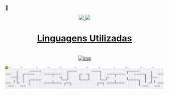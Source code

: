 👋
<div align="center">
  <a href="https://beacons.ai/leandrosaltorato">
  <img height="180em" src="https://github-readme-stats.vercel.app/api?username=leandrosaltorato&show_icons=true&locale=en&theme=midnight-purple&rank_icon=github" />
  <img height="180em" src="https://github-readme-stats.vercel.app/api/top-langs/?username=leandrosaltorato&layout=compact&theme=midnight-purple">
</div>


<h1 align="center">Linguagens Utilizadas</h1>
<div style="display: inline_block" align="center"><br>
  <img align="center" alt="ling" src="https://skillicons.dev/icons?i=js,html,css,c,(https://skillicons.dev)">
</div>
<br>

<picture>
  <source media="(prefers-color-scheme: dark)" srcset="https://raw.githubusercontent.com/leandrosaltorato/leandrosaltorato/output/pacman-contribution-graph-dark.svg">
  <!-- <source media="(prefers-color-scheme: light)" srcset="https://raw.githubusercontent.com/leandrosaltorato/leandrosaltorato/output/pacman-contribution-graph.svg"> -->
  <img alt="pacman contribution graph" src="https://raw.githubusercontent.com/leandrosaltorato/leandrosaltorato/output/pacman-contribution-graph.svg">
</picture>

###
